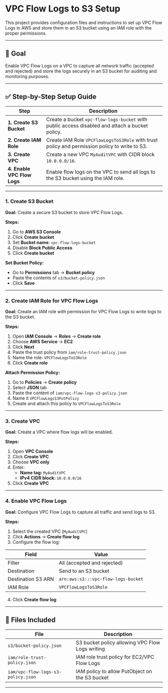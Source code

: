 # VPC Flow Logs to S3 Setup

This project provides configuration files and instructions to set up VPC Flow Logs in AWS and store them in an S3 bucket using an IAM role with the proper permissions.

---

## 🎯 Goal

Enable VPC Flow Logs on a VPC to capture all network traffic (accepted and rejected) and store the logs securely in an S3 bucket for auditing and monitoring purposes.

---

## ✅ Step-by-Step Setup Guide

| Step                          | Description                                             |
|-------------------------------|---------------------------------------------------------|
| **1. Create S3 Bucket**       | Create a bucket `vpc-flow-logs-bucket` with public access disabled and attach a bucket policy. |
| **2. Create IAM Role**         | Create IAM Role `VPCFlowLogsToS3Role` with trust policy and permission policy to write to S3. |
| **3. Create VPC**             | Create a new VPC `MyAuditVPC` with CIDR block `10.0.0.0/16`. |
| **4. Enable VPC Flow Logs**   | Enable flow logs on the VPC to send all logs to the S3 bucket using the IAM role. |

---

### 1. Create S3 Bucket

**Goal:** Create a secure S3 bucket to store VPC Flow Logs.

**Steps:**

1. Go to **AWS S3 Console**
2. Click **Create bucket**
3. Set **Bucket name**: `vpc-flow-logs-bucket`
4. Disable **Block Public Access**
5. Click **Create bucket**

**Set Bucket Policy:**

- Go to **Permissions** tab → **Bucket policy**
- Paste the contents of `s3/bucket-policy.json`
- Click **Save**

---

### 2. Create IAM Role for VPC Flow Logs

**Goal:** Create an IAM role with permission for VPC Flow Logs to write logs to the S3 bucket.

**Steps:**

1. Open **IAM Console** → **Roles** → **Create role**
2. Choose **AWS Service** → **EC2**
3. Click **Next**
4. Paste the trust policy from `iam/role-trust-policy.json`
5. Name the role: `VPCFlowLogsToS3Role`
6. Click **Create role**

**Attach Permission Policy:**

1. Go to **Policies** → **Create policy**
2. Select **JSON** tab
3. Paste the content of `iam/vpc-flow-logs-s3-policy.json`
4. Name it `VPCFlowLogsS3PutPolicy`
5. Create and attach this policy to `VPCFlowLogsToS3Role`

---

### 3. Create VPC

**Goal:** Create a VPC where flow logs will be enabled.

**Steps:**

1. Open **VPC Console**
2. Click **Create VPC**
3. Choose **VPC only**
4. Enter:
   - **Name tag:** `MyAuditVPC`
   - **IPv4 CIDR block:** `10.0.0.0/16`
5. Click **Create VPC**

---

### 4. Enable VPC Flow Logs

**Goal:** Configure VPC Flow Logs to capture all traffic and send logs to S3.

**Steps:**

1. Select the created VPC (`MyAuditVPC`)
2. Click **Actions** → **Create flow log**
3. Configure the flow log:

| Field               | Value                            |
|---------------------|----------------------------------|
| Filter              | All (accepted and rejected)      |
| Destination         | Send to an S3 bucket             |
| Destination S3 ARN  | `arn:aws:s3:::vpc-flow-logs-bucket` |
| IAM Role            | `VPCFlowLogsToS3Role`            |

4. Click **Create flow log**

---

## 📁 Files Included

| File                         | Description                                      |
|------------------------------|-------------------------------------------------|
| `s3/bucket-policy.json`       | S3 bucket policy allowing VPC Flow Logs writing |
| `iam/role-trust-policy.json`  | IAM role trust policy for EC2/VPC Flow Logs       |
| `iam/vpc-flow-logs-s3-policy.json` | IAM policy to allow PutObject on the S3 bucket   |

---

